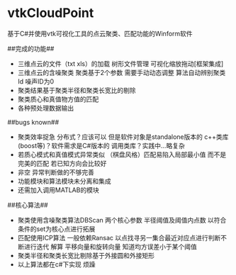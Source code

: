 # vtkCloudPoint
基于C#并使用vtk可视化工具的点云聚类、匹配功能的Winform软件


##完成的功能##
- 三维点云的文件（txt xls）的加载 树形文件管理 可视化缩放拖动[框架集成]
- 三维点云的含噪聚类 聚类基于2个参数 需要手动动态调整 算法自动辨别聚类Id 噪声ID为0
- 聚类结果基于聚类半径和聚类长宽比的剔除
- 聚类质心和真值物方值的匹配
- 各种预处理数据输出


##bugs known##
- 聚类效率捉急 分布式？应该可以 但是软件对象是standalone版本的 c++类库(boost等)？软件需求是C#版本的 调用类库？实践中…略复杂
- 若质心模式和真值模式异常类似 （棋盘风格）匹配易陷入局部最小值 而不是完美的匹配 若已知方向会比较好
- 非空 异常判断做的不够完善
- 功能模块和算法模块未分离和集成
- 还需加入调用MATLAB的模块


##核心算法##
+ 聚类使用含噪聚类算法DBScan 两个核心参数 半径阈值及阈值内点数 以符合条件的set为核心点进行拓展
+ 匹配使用ICP算法 一般依赖Ransac 以点找寻另一集合最近对应点进行判断不断进行迭代 解算 平移向量和旋转向量 知道均方误差小于某个阈值
+ 聚类半径和聚类长宽比剔除基于外接圆和外接矩形 
+ 以上算法都在c#下实现 烦躁
